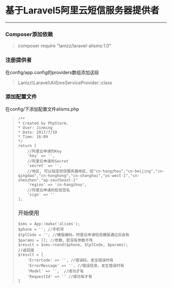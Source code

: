 # 基于Laravel5阿里云短信服务器提供者


---

### Composer添加依赖

> composer require "lanizz/laravel-alisms:1.0"

### 注册提供者
在config/app.config的providers数组添加这段

> Lanizz\Laravel\AliSmsServiceProvider::class

### 添加配置文件
在config/下添加配置文件alisms.php

>    <?php
    /**
    * Created by PhpStorm.
    * User: Jinming
    * Date: 2017/7/19
    * Time: 16:09
    */
    return [
        //阿里云申请的Key
        'key' => '',
        //阿里云申请的Secret
        'secret' => '',
        //地区, 可以指定短信服务器地区，如"cn-hangzhou","cn-beijing","cn-qingdao","cn-hongkong","cn-shanghai","us-west-1","cn-shenzhen","ap-southeast-1"
        'region' => 'cn-hangzhou',
        //阿里云申请的短信签名
        'sign' => ''
    ];
    

### 开始使用
    $sms = App::make('alisms');
    $phone = ''; //手机号
    $tplCode = ''; //模版编码，阿里云申请短信模版通过后会有
    $params = []; //参数，若没有参数不传
    $result = $sms->send($phone, $tplCode, $params);
    //返回值
    $result = [
        'ErrorCode' => '', //错误码，发生错误时有
        'ErrorMessage' => '', //错误信息，发生错误时有
        'Model' => '',  //成功才有
        'RequestId' => '' //成功有才有
    ] 
